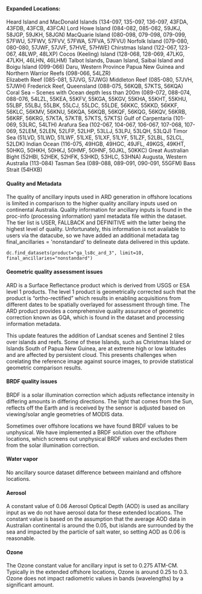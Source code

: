 #### Expanded Locations:  

Heard Island and MacDonald Islands (134-097, 135-097, 136-097, 43FDA, 43FDB, 43FCB, 43FCA) 
Lord Howe Island (084-082, 085-082, 59JKJ, 58JGP, 59JKH, 58JGN) 
MacQuarie Island (080-098, 079-098, 079-099, 57FWU, 57FWV, 57FVV, 57FWA, 57FVA, 57FVU) 
Norfolk Island (079-080, 080-080, 57JWF, 57JVF, 57HVE, 57HWE) 
Chirstmas Island (122-067, 123-067, 48LWP, 48LXP) 
Cocos (Keeling) Island (128-068, 128-069, 47LKG, 47LKH, 46LHN, 46LHM) 
Talbot Islands, Dauan Island, Saibai Island and Boigu Island (099-066) 
Daru, Western Province Papua New Guinea and Northern Warrior Reefs (098-066, 54LZR)  
Elizabeth Reef (085-081, 57JVG, 57JWG) 
Middleton Reef (085-080, 57JVH, 57JWH) 
Frederick Reef, Queensland (088-075, 56KQB, 57KTS, 56KQA) 
Coral Sea – Scenes with Ocean depth less than 200m (089-072, 088-074, 088-076, 54LZL, 55KEA, 55KFV, 55KGA, 55KGV, 55KHA, 55KHT, 55KHU, 55LBF, 55LBJ, 55LBK, 55LCJ, 55LDC, 55LDE, 56KKC, 55KKD, 56KKF, 56KLC, 56KMV, 56KNU, 56KQA, 56KQB, 56KQF, 56KQG, 56KQV, 56KRB, 56KRF, 56KRG, 57KTA, 57KTB, 57KTS, 57KTS) 
Gulf of Carpentaria (101-069, 53LRC, 54LTH) 
Arafura Sea (102-067, 104-067, 106-067, 107-068, 107-069, 52LEM, 52LEN, 52LFP, 52LHP, 53LLJ, 53LPJ, 53LQH, 53LQJ) 
Timor Sea (51LVD, 51LWD, 51LWF, 51LXE, 51LXF, 51LYF, 51LZF, 52LBL, 52LCL, 52LDK) 
Indian Ocean (116-075, 49HGB, 49HGC, 49JFL, 49KGS, 49KHT, 50HKG, 50HKH, 50HKJ, 50HMF, 50HNF, 50JKL, 50KKC) 
Great Australian Bight (52HBI, 52HEK, 52HFK, 53HKD, 53HLC, 53HNA) 
Augusta, Western Australia (113-084) 
Tasman Sea (089-088, 089-091, 090-091, 55GFM) 
Bass Strait (54HXB) 

#### Quality and Metadata 

The quality of ancillary inputs used in ARD generation in offshore locations is limited in comparison to the higher quality ancillary inputs used on continental Australia. Quality information for ancillary inputs is found in the proc-info (processing information) yaml metadata file within the dataset. The tier list is USER, FALLBACK and DEFINITIVE with the latter being the highest level of quality. Unfortunately, this information is not available to users via the datacube, so we have added an additional metadata tag final_ancillaries = 'nonstandard' to delineate data delivered in this update.  

    dc.find_datasets(product="ga_ls8c_ard_3", limit=10, final_ancillaries="nonstandard") 

#### Geometric quality assessment issues 

ARD is a Surface Reflectance product which is derived from USGS or ESA level 1 products. The level 1 product is geometrically corrected such that the product is “ortho-rectified” which results in enabling acquisitions from different dates to be spatially overlayed for assessment through time. The ARD product provides a comprehensive quality assurance of geometric correction known as GQA, which is found in the dataset and processing information metadata.  

This update features the addition of Landsat scenes and Sentinel 2 tiles over islands and reefs. Some of these Islands, such as Christmas Island or Islands South of Papua New Guinea, are at extreme high or low latitudes and are affected by persistent cloud. This presents challenges when corelating the reference image against source images, to provide statistical geometric comparison results.  

#### BRDF quality issues 

BRDF is a solar illumination correction which adjusts reflectance intensity in differing amounts in differing directions. The light that comes from the Sun, reflects off the Earth and is received by the sensor is adjusted based on viewing/solar angle geometries of MODIS data.   

Sometimes over offshore locations we have found BRDF values to be unphysical. We have implemented a BRDF solution over the offshore locations, which screens out unphysical BRDF values and excludes them from the solar illumination correction.  

#### Water vapor 

No ancillary source  dataset difference between mainland and offshore locations.  

#### Aerosol 

A constant value of 0.06 Aerosol Optical Depth (AOD) is used as ancillary input as we do not have aerosol data for these extended locations. The constant value is based on the assumption that the average AOD data in Australian continental is around the 0.05, but islands are surrounded by the sea and impacted by the particle of salt water, so setting AOD as 0.06 is reasonable.  

#### Ozone  

The Ozone constant value for ancillary input is set to 0.275 ATM-CM. Typically in the extended offshore locations, Ozone is around 0.25 to 0.3. Ozone does not impact radiometric values in bands (wavelengths) by a significant amount. 